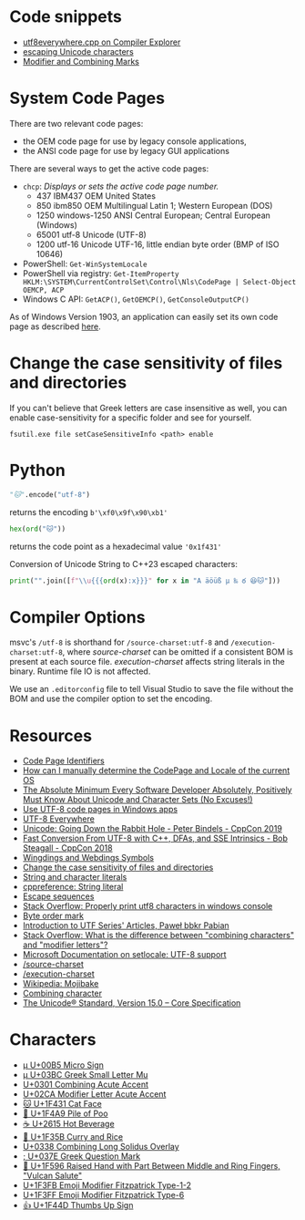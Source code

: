 ﻿# Code snippets

* [utf8everywhere.cpp on Compiler Explorer](https://godbolt.org/z/d4PPYGxM3)
* [escaping Unicode characters](https://godbolt.org/z/jc896Pan7)
* [Modifier and Combining Marks](https://godbolt.org/z/YKvqoMefo)

# System Code Pages

There are two relevant code pages:
* the OEM code page for use by legacy console applications,
* the ANSI code page for use by legacy GUI applications

There are several ways to get the active code pages:

* `chcp`: *Displays or sets the active code page number.*
  * 437 IBM437	OEM United States
  * 850 ibm850	OEM Multilingual Latin 1; Western European (DOS)
  * 1250 windows-1250	ANSI Central European; Central European (Windows)
  * 65001	utf-8	Unicode (UTF-8)
  * 1200	utf-16 	Unicode UTF-16, little endian byte order (BMP of ISO 10646)
* PowerShell: `Get-WinSystemLocale`
* PowerShell via registry: `Get-ItemProperty HKLM:\SYSTEM\CurrentControlSet\Control\Nls\CodePage | Select-Object OEMCP, ACP`
* Windows C API: `GetACP()`, `GetOEMCP()`, `GetConsoleOutputCP()`

As of Windows Version 1903, an application can easily set its own code page as described
[here](https://learn.microsoft.com/en-us/windows/apps/design/globalizing/use-utf8-code-page).

# Change the case sensitivity of files and directories

If you can't believe that Greek letters are case insensitive as well,
you can enable case-sensitivity for a specific folder and see for yourself.

```
fsutil.exe file setCaseSensitiveInfo <path> enable
```

# Python

```Python
"🐱".encode("utf-8")
```
returns the encoding `b'\xf0\x9f\x90\xb1'`

```Python
hex(ord("🐱"))
```
returns the code point as a hexadecimal value `'0x1f431'`

Conversion of Unicode String to C++23 escaped characters:
```Python
print("".join([f"\\u{{{ord(x):x}}}" for x in "A äöüß μ ‰ ఠ 😆🐱"]))
```

# Compiler Options

msvc's `/utf-8` is shorthand for `/source-charset:utf-8` and `/execution-charset:utf-8`,
where *source-charset* can be omitted if a consistent BOM is present at each source file.
*execution-charset* affects string literals in the binary. Runtime file IO is not affected.

We use an `.editorconfig` file to tell Visual Studio to save the file without the BOM and use the compiler option to set the encoding.


# Resources

* [Code Page Identifiers](https://learn.microsoft.com/en-us/windows/win32/intl/code-page-identifiers)
* [How can I manually determine the CodePage and Locale of the current OS](https://serverfault.com/q/80635)
* [The Absolute Minimum Every Software Developer Absolutely, Positively Must Know About Unicode and Character Sets (No Excuses!)](https://www.joelonsoftware.com/2003/10/08/the-absolute-minimum-every-software-developer-absolutely-positively-must-know-about-unicode-and-character-sets-no-excuses/)
* [Use UTF-8 code pages in Windows apps](https://learn.microsoft.com/en-us/windows/apps/design/globalizing/use-utf8-code-page)
* [UTF-8 Everywhere](https://utf8everywhere.org)
* [Unicode: Going Down the Rabbit Hole - Peter Bindels - CppCon 2019](https://www.youtube.com/watch?v=SMSmKg1nApM&t=115s)
* [Fast Conversion From UTF-8 with C++, DFAs, and SSE Intrinsics - Bob Steagall - CppCon 2018](https://youtu.be/5FQ87-Ecb-A)
* [Wingdings and Webdings Symbols](https://unicode.org/L2/L2011/11052r-wingding.pdf)
* [Change the case sensitivity of files and directories](https://learn.microsoft.com/en-us/windows/wsl/case-sensitivity#change-the-case-sensitivity-of-files-and-directories)
* [String and character literals](https://learn.microsoft.com/en-us/cpp/cpp/string-and-character-literals-cpp?view=msvc-170)
* [cppreference: String literal](https://en.cppreference.com/w/cpp/language/string_literal)
* [Escape sequences](https://en.cppreference.com/w/cpp/language/escape)
* [Stack Overflow: Properly print utf8 characters in windows console](https://stackoverflow.com/q/10882277)
* [Byte order mark](https://en.wikipedia.org/wiki/Byte_order_mark)
* [Introduction to UTF Series' Articles, Paweł bbkr Pabian](https://dev.to/bbkr/series/23930)
* [Stack Overflow: What is the difference between "combining characters" and "modifier letters"?](https://stackoverflow.com/a/54457724)
* [Microsoft Documentation on setlocale: UTF-8 support](https://learn.microsoft.com/en-us/cpp/c-runtime-library/reference/setlocale-wsetlocale?view=msvc-170)
* [/source-charset](https://learn.microsoft.com/en-us/cpp/build/reference/source-charset-set-source-character-set?view=msvc-170)
* [/execution-charset](https://learn.microsoft.com/en-us/cpp/build/reference/execution-charset-set-execution-character-set?view=msvc-170)
* [Wikipedia: Mojibake](https://en.wikipedia.org/wiki/Mojibake)
* [Combining character](https://en.wikipedia.org/wiki/Combining_character)
* [The Unicode® Standard, Version 15.0 – Core Specification](https://www.unicode.org/versions/Unicode15.0.0/UnicodeStandard-15.0.pdf)

# Characters

* [µ U+00B5 Micro Sign](https://codepoints.net/U+00B5)
* [μ U+03BC Greek Small Letter Mu](https://codepoints.net/U+03BC)
* [U+0301 Combining Acute Accent](https://codepoints.net/U+0301)
* [U+02CA Modifier Letter Acute Accent](https://codepoints.net/U+02CA)
* [🐱 U+1F431 Cat Face](https://codepoints.net/U+1F431)
* [💩 U+1F4A9 Pile of Poo](https://codepoints.net/U+1F4A9)
* [☕ U+2615 Hot Beverage](https://codepoints.net/U+2615)
* [🍛 U+1F35B Curry and Rice](https://codepoints.net/U+1F35B)
* [U+0338 Combining Long Solidus Overlay](https://codepoints.net/U+0338)
* [; U+037E Greek Question Mark](https://codepoints.net/U+037E)
* [🖖 U+1F596 Raised Hand with Part Between Middle and Ring Fingers, "Vulcan Salute"](https://codepoints.net/U+1F596)
* [U+1F3FB Emoji Modifier Fitzpatrick Type-1-2](https://codepoints.net/U+1F596)
* [U+1F3FF Emoji Modifier Fitzpatrick Type-6](https://codepoints.net/U+1F3FF)
* [👍 U+1F44D Thumbs Up Sign](https://codepoints.net/U+1F44D)